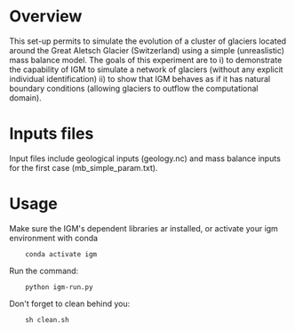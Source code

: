 
# Overview

This set-up permits to simulate the evolution of a cluster of glaciers located around the Great Aletsch Glacier (Switzerland) using a simple (unreaslistic) mass balance model. The goals of this experiment are to i) to demonstrate the capability of IGM to simulate a network of glaciers (without any explicit individual identification) ii) to show that IGM behaves as if it has natural boundary conditions (allowing glaciers to outflow the computational domain).

# Inputs files

Input files include geological inputs (geology.nc) and mass balance inputs for the first case (mb_simple_param.txt).

# Usage
	
Make sure the IGM's dependent libraries ar installed, or activate your igm environment with conda

		conda activate igm
	 
Run the command:

		python igm-run.py
	
Don't forget to clean behind you:

		sh clean.sh
		

